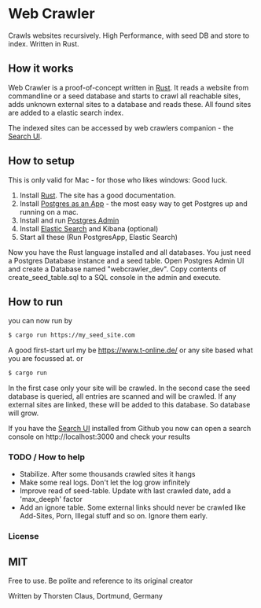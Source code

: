 # Web Crawler

Crawls websites recursively. High Performance, with seed DB and store to index. Written in Rust.

## How it works
Web Crawler is a proof-of-concept written in [Rust](https://www.rust-lang.org). It reads a website from commandline or a seed database and starts to crawl all reachable sites, adds unknown external sites to a database and reads these.
All found sites are added to a elastic search index.

The indexed sites can be accessed by web crawlers companion - the [Search UI](https://github.com/tclaus/search_ui).

## How to setup
This is only valid for Mac - for those who likes windows: Good luck.
1. Install [Rust](https://www.rust-lang.org). The site has a good documentation.
2. Install [Postgres as an App](https://postgresapp.com) - the most easy way to get Postgres up and running on a mac.
3. Install and run [Postgres Admin](https://www.pgadmin.org)
4. Install [Elastic Search](https://www.elastic.co/de/downloads/elasticsearch) and Kibana (optional)
5. Start all these (Run PostgresApp, Elastic Search)


Now you have the Rust language installed and all databases.
You just need a Postgres Database instance and a seed table. Open Postgres Admin UI and create a Database named "webcrawler_dev".
Copy contents of create_seed_table.sql to a SQL console in the admin and execute.

## How to run
you can now run by
```sh
$ cargo run https://my_seed_site.com
```
A good first-start url my be https://www.t-online.de/ or any site based what you are focussed at.
or
```sh
$ cargo run
```

In the first case only your site will be crawled. In the second case the seed database is queried, all entries are scanned and will be crawled. If any external sites are linked, these will be added to this database. So database will grow.

If you have the [Search UI](https://github.com/tclaus/search_ui) installed from Github you now can open a search console on http://localhost:3000 and check your results

### TODO / How to help

- Stabilize. After some thousands crawled sites it hangs
- Make some real logs. Don't let the log grow infinitely
- Improve read of seed-table. Update with last crawled date, add a 'max_deeph' factor
- Add an ignore table. Some external links should never be crawled like Add-Sites, Porn, Illegal stuff and so on. Ignore them early.


### License

MIT
---
Free to use. Be polite and reference to its original creator


Written by Thorsten Claus, Dortmund, Germany
